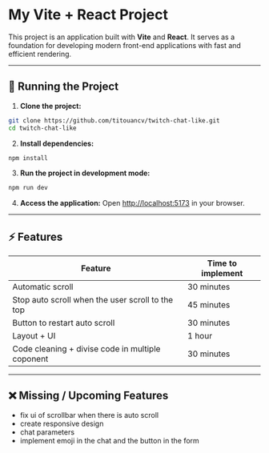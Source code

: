 # My Vite + React Project

This project is an application built with **Vite** and **React**. It serves as a foundation for developing modern front-end applications with fast and efficient rendering.

---

## 🚀 Running the Project

1. **Clone the project:**

```bash
git clone https://github.com/titouancv/twitch-chat-like.git
cd twitch-chat-like
```

2. **Install dependencies:**

```bash
npm install
```

3. **Run the project in development mode:**

```bash
npm run dev
```

4. **Access the application:**
   Open [http://localhost:5173](http://localhost:5173) in your browser.

---

## ⚡ Features

| Feature                                          | Time to implement |
| ------------------------------------------------ | ----------------- |
| Automatic scroll                                 | 30 minutes        |
| Stop auto scroll when the user scroll to the top | 45 minutes        |
| Button to restart auto scroll                    | 30 minutes        |
| Layout + UI                                      | 1 hour            |
| Code cleaning + divise code in multiple coponent | 30 minutes        |

---

## ❌ Missing / Upcoming Features

- fix ui of scrollbar when there is auto scroll
- create responsive design
- chat parameters
- implement emoji in the chat and the button in the form

